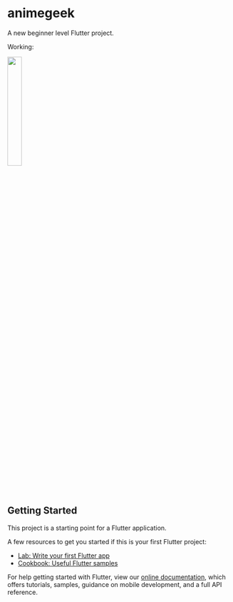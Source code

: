 # animegeek

A new beginner level Flutter project.

Working:

<img src="https://user-images.githubusercontent.com/58841158/117114949-14cda880-adaa-11eb-9931-2f24749d2fc2.gif" width="25%" height="25%">


## Getting Started

This project is a starting point for a Flutter application.

A few resources to get you started if this is your first Flutter project:

- [Lab: Write your first Flutter app](https://flutter.dev/docs/get-started/codelab)
- [Cookbook: Useful Flutter samples](https://flutter.dev/docs/cookbook)

For help getting started with Flutter, view our
[online documentation](https://flutter.dev/docs), which offers tutorials,
samples, guidance on mobile development, and a full API reference.
